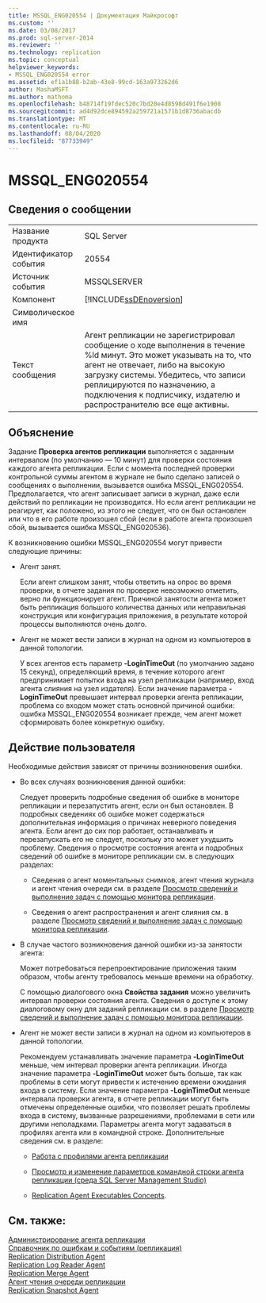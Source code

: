 ```yaml
---
title: MSSQL_ENG020554 | Документация Майкрософт
ms.custom: ''
ms.date: 03/08/2017
ms.prod: sql-server-2014
ms.reviewer: ''
ms.technology: replication
ms.topic: conceptual
helpviewer_keywords:
- MSSQL_ENG020554 error
ms.assetid: ef1a1b88-b2ab-43e8-99cd-163a973262d6
author: MashaMSFT
ms.author: mathoma
ms.openlocfilehash: b48714f19fdec520c7bd20e4d8598d491f6e1908
ms.sourcegitcommit: ad4d92dce894592a259721a1571b1d8736abacdb
ms.translationtype: MT
ms.contentlocale: ru-RU
ms.lasthandoff: 08/04/2020
ms.locfileid: "87733949"
---
```

# <a name="mssql_eng020554"></a>MSSQL_ENG020554
    
## <a name="message-details"></a>Сведения о сообщении  
  
|||  
|-|-|  
|Название продукта|SQL Server|  
|Идентификатор события|20554|  
|Источник события|MSSQLSERVER|  
|Компонент|[!INCLUDE[ssDEnoversion](../../includes/ssdenoversion-md.md)]|  
|Символическое имя||  
|Текст сообщения|Агент репликации не зарегистрировал сообщение о ходе выполнения в течение %ld минут. Это может указывать на то, что агент не отвечает, либо на высокую загрузку системы. Убедитесь, что записи реплицируются по назначению, а подключения к подписчику, издателю и распространителю все еще активны.|  
  
## <a name="explanation"></a>Объяснение  
 Задание **Проверка агентов репликации** выполняется с заданным интервалом (по умолчанию — 10 минут) для проверки состояния каждого агента репликации. Если с момента последней проверки контрольной суммы агентом в журнале не было сделано записей о сообщениях о выполнении, вызывается ошибка MSSQL_ENG020554. Предполагается, что агент записывает записи в журнал, даже если действий по репликации не производится. Но если агент репликации не реагирует, как положено, из этого не следует, что он был остановлен или что в его работе произошел сбой (если в работе агента произошел сбой, вызывается ошибка MSSQL_ENG020536).  
  
 К возникновению ошибки MSSQL_ENG020554 могут привести следующие причины:  
  
-   Агент занят.  
  
     Если агент слишком занят, чтобы ответить на опрос во время проверки, в отчете задания по проверке невозможно отметить, верно ли функционирует агент. Причиной занятости агента может быть репликация большого количества данных или неправильная конструкция или конфигурация приложения, в результате которой процессы выполняются очень долго.  
  
-   Агент не может вести записи в журнал на одном из компьютеров в данной топологии.  
  
     У всех агентов есть параметр **-LoginTimeOut** (по умолчанию задано 15 секунд), определяющий время, в течение которого агент предпринимает попытки входа на узел репликации (например, вход агента слияния на узел издателя). Если значение параметра **-LoginTimeOut** превышает интервал проверки агента репликации, проблема со входом может стать основной причиной ошибки: ошибка MSSQL_ENG020554 возникает прежде, чем агент может сформировать более конкретную ошибку.  
  
## <a name="user-action"></a>Действие пользователя  
 Необходимые действия зависят от причины возникновения ошибки.  
  
-   Во всех случаях возникновения данной ошибки:  
  
     Следует проверить подробные сведения об ошибке в мониторе репликации и перезапустить агент, если он был остановлен. В подробных сведениях об ошибке может содержаться дополнительная информация о причинах неверного поведения агента. Если агент до сих пор работает, останавливать и перезапускать его не следует, поскольку это может ухудшить проблему. Сведения о просмотре состояния агента и подробных сведений об ошибке в мониторе репликации см. в следующих разделах:  
  
    -   Сведения о агент моментальных снимков, агент чтения журнала и агент чтения очереди см. в разделе [Просмотр сведений и выполнение задач с помощью монитора репликации](monitor/view-information-and-perform-tasks-replication-monitor.md).  
  
    -   Сведения о агент распространения и агент слияния см. в разделе [Просмотр сведений и выполнение задач с помощью монитора репликации](monitor/view-information-and-perform-tasks-replication-monitor.md).  
  
-   В случае частого возникновения данной ошибки из-за занятости агента:  
  
     Может потребоваться перепроектирование приложения таким образом, чтобы агенту требовалось меньше времени на обработку.  
  
     С помощью диалогового окна **Свойства задания** можно увеличить интервал проверки состояния агента. Сведения о доступе к этому диалоговому окну для заданий репликации см. в разделе [Просмотр сведений и выполнение задач с помощью монитора репликации](monitor/view-information-and-perform-tasks-replication-monitor.md).  
  
-   Агент не может вести записи в журнал на одном из компьютеров в данной топологии.  
  
     Рекомендуем устанавливать значение параметра **-LoginTimeOut** меньше, чем интервал проверки агента репликации. Иногда значение параметра **-LoginTimeOut** может быть больше, так как проблемы в сети могут привести к истечению времени ожидания входа в систему. Если значение параметра **-LoginTimeOut** меньше интервала проверки агента, в отчете репликации могут быть отмечены определенные ошибки, что позволяет решать проблемы входа в систему, вызванные разрешениями, проблемами в сети или другими неполадками. Параметры агента могут задаваться в профилях агента или в командной строке. Дополнительные сведения см. в разделе:  
  
    -   [Работа с профилями агента репликации](agents/replication-agent-profiles.md)  
  
    -   [Просмотр и изменение параметров командной строки агента репликации (среда SQL Server Management Studio)](agents/view-and-modify-replication-agent-command-prompt-parameters.md)  
  
    -   [Replication Agent Executables Concepts](concepts/replication-agent-executables-concepts.md).  
  
## <a name="see-also"></a>См. также:  
 [Администрирование агента репликации](agents/replication-agent-administration.md)   
 [Справочник по ошибкам и событиям (репликация)](errors-and-events-reference-replication.md)   
 [Replication Distribution Agent](agents/replication-distribution-agent.md)   
 [Replication Log Reader Agent](agents/replication-log-reader-agent.md)   
 [Replication Merge Agent](agents/replication-merge-agent.md)   
 [Агент чтения очереди репликации](agents/replication-queue-reader-agent.md)   
 [Replication Snapshot Agent](agents/replication-snapshot-agent.md)  
  
  
